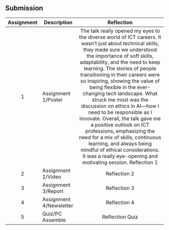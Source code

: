 ## Submission
| Assignment | Description  | Reflection |
| :-----: |  ------ | :-----: |
| 1 | Assignment 1/Poster | The talk really opened my eyes to the diverse world of ICT careers. It wasn't just about technical skills, they made sure we understood the importance of soft skills, adaptability, and the need to keep learning. The stories of people transitioning in their careers were so inspiring, showing the value of being flexible in the ever-changing tech landscape. What struck me most was the discussion on ethics in AI—how I need to be responsible as I innovate. Overall, the talk gave me a positive outlook on ICT professions, emphasizing the need for a mix of skills, continuous learning, and always being mindful of ethical considerations. It was a really eye-opening and motivating session.  Reflection 1 |
| 2 | Assignment 2/Video | Reflection 2 |
| 3 | Assignment 3/Report | Reflection 3 |
| 4 | Assignment 4/Newsletter | Reflection 4 |
| 5 | Quiz/PC Assemble | Reflection Quiz |
